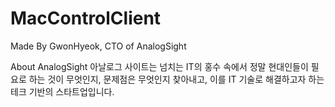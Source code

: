 MacControlClient
================
Made By GwonHyeok, CTO of AnalogSight

About AnalogSight
아날로그 사이트는 넘치는 IT의 홍수 속에서 정말 현대인들이 필요로 하는 것이 무엇인지, 문제점은 무엇인지 찾아내고, 이를 IT 기술로 해결하고자 하는 테크 기반의 스타트업입니다.

